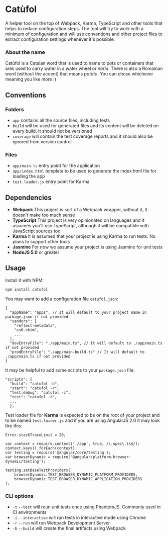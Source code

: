 Catùfol
=======

A helper tool on the top of Webpack, Karma, TypeScript and other tools that helps to reduce configuration
steps. The tool will try to work with a minimum of configuration and will use conventions and other project files
to extract configuration settings whenever it's possible.

### About the name

Catùfol is a Catalan word that is used to name to pots or containers that ares used to carry water in a water wheel or
_noria_. There is also a Romainan word (without the accent) that means _potato_. You can chose whichever
meaning you like more :)

## Conventions

### Folders

* `app` contains all the source files, including tests
* `build` will be used for generated files and its content will be deleted on every build. It should not be versioned
* `coverage` will contain the test coverage reports and it should also be ignored from version control

### Files

* `app/main.ts` entry point for the application
* `app/index.html` template to be used to generate the index.html file for loading the app
* `test.loader.js` entry point for Karma 

## Dependencies

* __Webpack__ This project is sort of a Webpack wrapper, without it, it doesn't make too much sense
* __TypeScript__ This project is very opinionated on languages and it assumes you'll use TypeScript, although it will
be compatible with JavaScript sources too
* __Karma__ It is assumed that your project is using Karma to run tests. No plans to support other tools
* __Jasmine__ For now we assume your project is using Jasmine for unit tests
* __NodeJS 5.0__ or greater


## Usage

Install it with NPM:

    npm install catufol
    
You may want to add a configuration file `catufol.json`:

    {
      "appName": "apps", // It will default to your project name in package.json if not provided
      "vendors": [
        "reflect-metadata",
        "es6-shim",
        ...
      ],
      "devEntryFile": "./app/main.ts", // It will default to ./app/main.ts if not provided
      "prodEntryFile": "./app/main-build.ts" // It will default to ./app/main.ts if not provided
    }

It may be helpful to add some scripts to your `package.json` file:

    "scripts": {
      "build": "catufol -b",
      "start": "catufol -r",
      "test:debug": "catufol -i",
      "test": "catufol -t",
      ...
      },

Test loader file for __Karma__ is expected to be on the root of your project and to be named `test.loader.js` and if
you are using AngularJS 2.0 it may look like this:

    Error.stackTraceLimit = 20;
    
    var context = require.context('./app', true, /\.spec\.ts$/);
    context.keys().forEach(context);
    var testing = require('@angular/core/testing');
    var browserDynamic = require('@angular/platform-browser-dynamic/testing');
    
    testing.setBaseTestProviders(
        browserDynamic.TEST_BROWSER_DYNAMIC_PLATFORM_PROVIDERS,
        browserDynamic.TEST_BROWSER_DYNAMIC_APPLICATION_PROVIDERS
    );

### CLI options

* `-t` `--test` will reun unit tests once using PhantomJS. Commonly used in CI environments
* `-i` `--interactive` will run tests in interactive mode using Chrome
* `-r` `--run` will run Webpack Development Server
* `-b` `--build` will create the final artifacts using Webpack